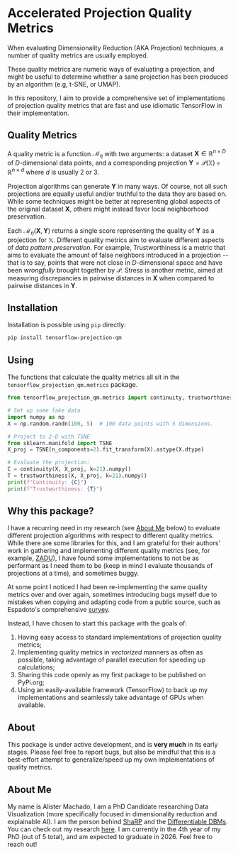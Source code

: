 # Accelerated Projection Quality Metrics

When evaluating Dimensionality Reduction (AKA Projection) techniques, a number of quality metrics
are usually employed.

These quality metrics are numeric ways of evaluating a projection, and might be useful to determine
whether a sane projection has been produced by an algorithm (e.g, t-SNE, or UMAP).

In this repository, I aim to provide a comprehensive set of implementations of projection
quality metrics that are fast and use idiomatic TensorFlow in their implementation.

## Quality Metrics

A quality metric is a function $\mathcal{M}_\eta$ with two arguments: a dataset $\mathbf{X} \in \mathbb{R}^{n\times D}$ of $D$-dimensional data points, and a corresponding projection $\mathbf{Y} = \mathcal{P}(\mathbb{X}) \in \mathbb{R}^{n\times d}$ where $d$ is usually 2 or 3.

Projection algorithms can generate $\mathbf{Y}$ in many ways. Of course, not all such projections are equally useful and/or truthful to the data they are based on. While some techniques might be better at representing global aspects of the original dataset $\mathbf{X}$, others might instead favor local neighborhood preservation.

Each $\mathcal{M}_\eta(\mathbf{X}, \mathbf{Y})$ returns a single score representing the quality of $\mathbf{Y}$ as a projection for $\mathbb{X}$. Different quality metrics aim to evaluate different aspects of _data pattern preservation_. For example, Trustworthiness is a metric that aims to evaluate the amount of false neighbors introduced in a projection -- that is to say, points that were not close in $D$-dimensional space and have been _wrongfully_ brought together by $\mathcal{P}$. Stress is another metric, aimed at measuring discrepancies in pairwise distances in $\mathbf{X}$ when compared to pairwise distances in $\mathbf{Y}$.

## Installation

Installation is possible using `pip` directly:

```bash
pip install tensorflow-projection-qm
```

## Using

The functions that calculate the quality metrics all sit in the `tensorflow_projection_qm.metrics` package.

```python
from tensorflow_projection_qm.metrics import continuity, trustworthiness

# Set up some fake data
import numpy as np
X = np.random.randn(100, 5)  # 100 data points with 5 dimensions.

# Project to 2-D with TSNE
from sklearn.manifold import TSNE
X_proj = TSNE(n_components=2).fit_transform(X).astype(X.dtype)

# Evaluate the projection:
C = continuity(X, X_proj, k=21).numpy()
T = trustworthiness(X, X_proj, k=21).numpy()
print(f"Continuity: {C}")
print(f"Trustworthiness: {T}")
```

## Why this package?

I have a recurring need in my research (see [About Me](#about-me) below) to evaluate different projection algorithms with respect to different quality metrics. While there are some libraries for this, and I am grateful for their authors' work in gathering and implementing different quality metrics (see, for example, [ZADU](https://github.com/hj-n/zadu)), I have found some implementations to not be as performant as I need them to be (keep in mind I evaluate thousands of projections at a time), and sometimes buggy.

At some point I noticed I had been re-implementing the same quality metrics over and over again, sometimes introducing bugs myself due to mistakes when copying and adapting code from a public source, such as Espadoto's comprehensive [survey](https://github.com/mespadoto/dlmp).

Instead, I have chosen to start this package with the goals of:

1. Having easy access to standard implementations of projection quality metrics;
2. Implementing quality metrics in _vectorized_ manners as often as possible, taking advantage of parallel execution for speeding up calculations;
3. Sharing this code openly as my first package to be published on PyPi.org;
4. Using an easily-available framework (TensorFlow) to back up my implementations and seamlessly take advantage of GPUs when available.

## About

This package is under active development, and is **very much** in its early stages. Please feel free to report bugs, but also be mindful that this is a best-effort attempt to generalize/speed up my own implementations of quality metrics.

## About Me

My name is Alister Machado, I am a PhD Candidate researching Data Visualization (more specifically focused in dimensionality reduction and explainable AI). I am the person behind [ShaRP](https://github.com/amreis/sharp) and the [Differentiable DBMs](https://github.com/amreis/differentiable-dbm). You can check out my research [here](https://scholar.google.com.br/citations?user=WVXX6mYAAAAJ&hl=en). I am currently in the 4th year of my PhD (out of 5 total), and am expected to graduate in 2026. Feel free to reach out!